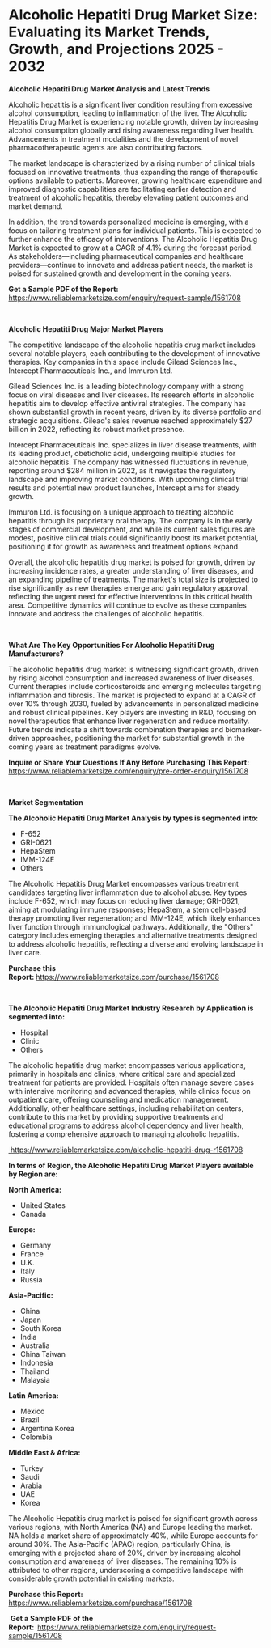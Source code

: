 <p><h1>Alcoholic Hepatiti Drug Market Size: Evaluating its Market Trends, Growth, and Projections 2025 - 2032</h1></p><p><strong>Alcoholic Hepatiti Drug Market Analysis and Latest Trends</strong></p>
<p><p>Alcoholic hepatitis is a significant liver condition resulting from excessive alcohol consumption, leading to inflammation of the liver. The Alcoholic Hepatitis Drug Market is experiencing notable growth, driven by increasing alcohol consumption globally and rising awareness regarding liver health. Advancements in treatment modalities and the development of novel pharmacotherapeutic agents are also contributing factors. </p><p>The market landscape is characterized by a rising number of clinical trials focused on innovative treatments, thus expanding the range of therapeutic options available to patients. Moreover, growing healthcare expenditure and improved diagnostic capabilities are facilitating earlier detection and treatment of alcoholic hepatitis, thereby elevating patient outcomes and market demand.</p><p>In addition, the trend towards personalized medicine is emerging, with a focus on tailoring treatment plans for individual patients. This is expected to further enhance the efficacy of interventions. The Alcoholic Hepatitis Drug Market is expected to grow at a CAGR of 4.1% during the forecast period. As stakeholders—including pharmaceutical companies and healthcare providers—continue to innovate and address patient needs, the market is poised for sustained growth and development in the coming years.</p></p>
<p><strong>Get a Sample PDF of the Report:&nbsp;</strong> <a href="https://www.reliablemarketsize.com/enquiry/request-sample/1561708?utm_campaign=2475&utm_medium=2&utm_source=Github&utm_content=ia&utm_term=19042025&utm_id=alcoholic-hepatiti-drug">https://www.reliablemarketsize.com/enquiry/request-sample/1561708</a></p>
<p>&nbsp;</p>
<p><strong>Alcoholic Hepatiti Drug Major Market Players</strong></p>
<p><p>The competitive landscape of the alcoholic hepatitis drug market includes several notable players, each contributing to the development of innovative therapies. Key companies in this space include Gilead Sciences Inc., Intercept Pharmaceuticals Inc., and Immuron Ltd.</p><p>Gilead Sciences Inc. is a leading biotechnology company with a strong focus on viral diseases and liver diseases. Its research efforts in alcoholic hepatitis aim to develop effective antiviral strategies. The company has shown substantial growth in recent years, driven by its diverse portfolio and strategic acquisitions. Gilead's sales revenue reached approximately $27 billion in 2022, reflecting its robust market presence.</p><p>Intercept Pharmaceuticals Inc. specializes in liver disease treatments, with its leading product, obeticholic acid, undergoing multiple studies for alcoholic hepatitis. The company has witnessed fluctuations in revenue, reporting around $284 million in 2022, as it navigates the regulatory landscape and improving market conditions. With upcoming clinical trial results and potential new product launches, Intercept aims for steady growth.</p><p>Immuron Ltd. is focusing on a unique approach to treating alcoholic hepatitis through its proprietary oral therapy. The company is in the early stages of commercial development, and while its current sales figures are modest, positive clinical trials could significantly boost its market potential, positioning it for growth as awareness and treatment options expand.</p><p>Overall, the alcoholic hepatitis drug market is poised for growth, driven by increasing incidence rates, a greater understanding of liver diseases, and an expanding pipeline of treatments. The market's total size is projected to rise significantly as new therapies emerge and gain regulatory approval, reflecting the urgent need for effective interventions in this critical health area. Competitive dynamics will continue to evolve as these companies innovate and address the challenges of alcoholic hepatitis.</p></p>
<p>&nbsp;</p>
<p><strong>What Are The Key Opportunities For Alcoholic Hepatiti Drug Manufacturers?</strong></p>
<p><p>The alcoholic hepatitis drug market is witnessing significant growth, driven by rising alcohol consumption and increased awareness of liver diseases. Current therapies include corticosteroids and emerging molecules targeting inflammation and fibrosis. The market is projected to expand at a CAGR of over 10% through 2030, fueled by advancements in personalized medicine and robust clinical pipelines. Key players are investing in R&D, focusing on novel therapeutics that enhance liver regeneration and reduce mortality. Future trends indicate a shift towards combination therapies and biomarker-driven approaches, positioning the market for substantial growth in the coming years as treatment paradigms evolve.</p></p>
<p><strong>Inquire or Share Your Questions If Any Before Purchasing This Report:</strong> <a href="https://www.reliablemarketsize.com/enquiry/pre-order-enquiry/1561708?utm_campaign=2475&utm_medium=2&utm_source=Github&utm_content=ia&utm_term=19042025&utm_id=alcoholic-hepatiti-drug">https://www.reliablemarketsize.com/enquiry/pre-order-enquiry/1561708</a></p>
<p>&nbsp;</p>
<p><strong>Market Segmentation</strong></p>
<p><strong>The Alcoholic Hepatiti Drug Market Analysis by types is segmented into:</strong></p>
<p><ul><li>F-652</li><li>GRI-0621</li><li>HepaStem</li><li>IMM-124E</li><li>Others</li></ul></p>
<p><p>The Alcoholic Hepatitis Drug Market encompasses various treatment candidates targeting liver inflammation due to alcohol abuse. Key types include F-652, which may focus on reducing liver damage; GRI-0621, aiming at modulating immune responses; HepaStem, a stem cell-based therapy promoting liver regeneration; and IMM-124E, which likely enhances liver function through immunological pathways. Additionally, the "Others" category includes emerging therapies and alternative treatments designed to address alcoholic hepatitis, reflecting a diverse and evolving landscape in liver care.</p></p>
<p><strong>Purchase this Report:&nbsp;</strong><a href="https://www.reliablemarketsize.com/purchase/1561708?utm_campaign=2475&utm_medium=2&utm_source=Github&utm_content=ia&utm_term=19042025&utm_id=alcoholic-hepatiti-drug">https://www.reliablemarketsize.com/purchase/1561708</a></p>
<p>&nbsp;</p>
<p><strong>The Alcoholic Hepatiti Drug Market Industry Research by Application is segmented into:</strong></p>
<p><ul><li>Hospital</li><li>Clinic</li><li>Others</li></ul></p>
<p><p>The alcoholic hepatitis drug market encompasses various applications, primarily in hospitals and clinics, where critical care and specialized treatment for patients are provided. Hospitals often manage severe cases with intensive monitoring and advanced therapies, while clinics focus on outpatient care, offering counseling and medication management. Additionally, other healthcare settings, including rehabilitation centers, contribute to this market by providing supportive treatments and educational programs to address alcohol dependency and liver health, fostering a comprehensive approach to managing alcoholic hepatitis.</p></p>
<p><a href="https://www.reliablemarketsize.com/alcoholic-hepatiti-drug-r1561708?utm_campaign=2475&utm_medium=2&utm_source=Github&utm_content=ia&utm_term=19042025&utm_id=alcoholic-hepatiti-drug">&nbsp;https://www.reliablemarketsize.com/alcoholic-hepatiti-drug-r1561708</a></p>
<p><strong>In terms of Region, the Alcoholic Hepatiti Drug Market Players available by Region are:</strong></p>
<p>
    <p> <strong> North America: </strong>
        <ul>
            <li>United States</li>
            <li>Canada</li>
        </ul>
        </p> 
    <p> <strong> Europe: </strong>
        <ul>
            <li>Germany</li>
            <li>France</li>
            <li>U.K.</li>
            <li>Italy</li>
            <li>Russia</li>
        </ul>
        </p> 
    <p> <strong> Asia-Pacific: </strong>
        <ul>
            <li>China</li>
            <li>Japan</li>
            <li>South Korea</li>
            <li>India</li>
            <li>Australia</li>
            <li>China Taiwan</li>
            <li>Indonesia</li>
            <li>Thailand</li>
            <li>Malaysia</li>
        </ul>
        </p> 
    <p> <strong> Latin America: </strong>
        <ul>
            <li>Mexico</li>
            <li>Brazil</li>
            <li>Argentina Korea</li>
            <li>Colombia</li>
        </ul>
        </p> 
    <p> <strong> Middle East & Africa: </strong>
        <ul>
            <li>Turkey</li>
            <li>Saudi</li>
            <li>Arabia</li>
            <li>UAE</li>
            <li>Korea</li>
        </ul>
    </p>
    </p>
<p><p>The Alcoholic Hepatitis drug market is poised for significant growth across various regions, with North America (NA) and Europe leading the market. NA holds a market share of approximately 40%, while Europe accounts for around 30%. The Asia-Pacific (APAC) region, particularly China, is emerging with a projected share of 20%, driven by increasing alcohol consumption and awareness of liver diseases. The remaining 10% is attributed to other regions, underscoring a competitive landscape with considerable growth potential in existing markets.</p></p>
<p><strong>Purchase this Report: </strong><a href="https://www.reliablemarketsize.com/purchase/1561708?utm_campaign=2475&utm_medium=2&utm_source=Github&utm_content=ia&utm_term=19042025&utm_id=alcoholic-hepatiti-drug">https://www.reliablemarketsize.com/purchase/1561708</a></p>
<p>&nbsp;<strong>Get a Sample PDF of the Report:&nbsp;&nbsp;</strong><a href="https://www.reliablemarketsize.com/enquiry/request-sample/1561708?utm_campaign=2475&utm_medium=2&utm_source=Github&utm_content=ia&utm_term=19042025&utm_id=alcoholic-hepatiti-drug">https://www.reliablemarketsize.com/enquiry/request-sample/1561708</a></p>
<p><strong></strong></p>
<p><p></p><p></p><p></p></p>